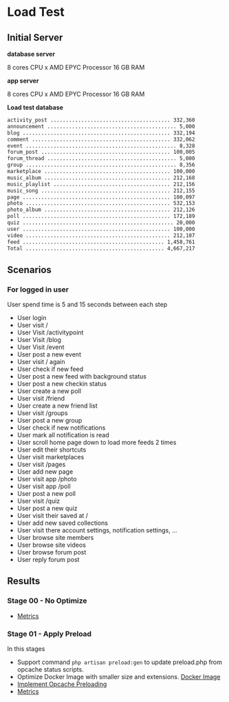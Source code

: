 # Load Test


## Initial Server

**database server**

8 cores CPU x AMD EPYC Processor
16 GB RAM

**app server**

8 cores CPU x AMD EPYC Processor
16 GB RAM


**Load test database**

```txt
activity_post ....................................... 332,360
announcement .......................................... 5,000
blog ................................................ 332,194
comment ............................................. 332,062
event ................................................. 8,328
forum_post .......................................... 100,005
forum_thread .......................................... 5,000
group ................................................. 8,356
marketplace ......................................... 100,000
music_album ......................................... 212,168
music_playlist ...................................... 212,156
music_song .......................................... 212,155
page ................................................ 100,097
photo ............................................... 532,153
photo_album ......................................... 212,126
poll ................................................ 172,189
quiz ................................................. 20,000
user ................................................ 100,000
video ............................................... 212,107
feed .............................................. 1,458,761
Total ............................................. 4,667,217
```

## Scenarios

### For logged in user

User spend time is 5 and 15 seconds between each step

- User login
- User visit /
- User Visit /activitypoint
- User Visit /blog
- User Visit /event
- User post a new event
- User visit / again
- User check if new feed
- User post a new feed with background status
- User post a new checkin status
- User create a new poll
- User visit /friend
- User create a new friend list
- User visit /groups
- User post a new group
- User check if new notifications
- User mark all notification is read
- User scroll home page down to load more feeds 2 times
- User edit their shortcuts
- User visit marketplaces
- User visit /pages
- User add new page
- User visit app /photo
- User visit app /poll
- User post a new poll
- User visit /quiz
- User post a new quiz
- User visit their saved at /
- User add new saved collections
- User visit there account settings, notification settings, ...
- User browse site members
- User browse site videos
- User browse forum post
- User reply forum post


## Results

### Stage 00 - No Optimize

- [Metrics](/apm-results/v5.1.3-stage-00.md)

### Stage 01 - Apply Preload

In this stages

- Support command `php artisan preload:gen` to update preload.php from opcache status scripts.
- Optimize Docker Image with smaller size and extensions. [Docker Image](https://hub.docker.com/layers/foxsystem/metafox-fpm/prod/images/sha256-720d836b0ceb614173b03ae08cdef4c1e110d1ca2b4064057035a8557e595223?context=repo)
- [Implement Opcache Preloading](https://www.php.net/manual/en/opcache.preloading.php)
- [Metrics](/apm-results/v5.1.3-stage-01.md)